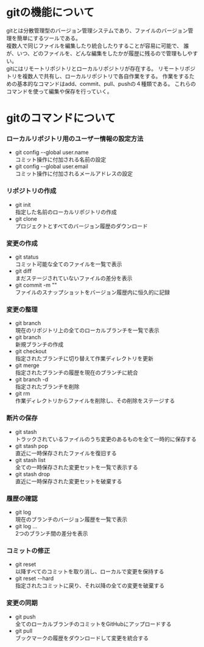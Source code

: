 # gitの機能について
gitとは分散管理型のバージョン管理システムであり、ファイルのバージョン管理を簡単にするツールである。  
複数人で同じファイルを編集したり統合したりすることが容易に可能で、
誰が、いつ、どのファイルを、どんな編集をしたかが履歴に残るので管理もしやすい。  
gitにはリモートリポジトリとローカルリポジトリが存在する。
リモートリポジトリを複数人で共有し、ローカルリポジトリで各自作業をする。
作業をするための基本的なコマンドはadd、commit、pull、pushの４種類である。
これらのコマンドを使って編集や保存を行っていく。


# gitのコマンドについて

### ローカルリポジトリ用のユーザー情報の設定方法
+ git config --global user.name <name>  
    コミット操作に付加される名前の設定 
+ git config --global user.email <mail>  
    コミット操作に付加されるメールアドレスの設定

### リポジトリの作成
+ git init <project-name>  
    指定した名前のローカルリポジトリの作成
+ git clone <url>  
    プロジェクトとすべてのバージョン履歴のダウンロード

### 変更の作成
+ git status  
    コミット可能な全てのファイルを一覧で表示
+ git diff  
    まだステージされていないファイルの差分を表示
+ git commit -m "<message>"  
    ファイルのスナップショットをバージョン履歴内に恒久的に記録

### 変更の整理
+ git branch  
    現在のリポジトリ上の全てのローカルブランチを一覧で表示
+ git branch <branch-name>  
    新規ブランチの作成
+ git checkout <branch-name>  
    指定されたブランチに切り替えて作業ディレクトリを更新
+ git merge <branch>  
    指定されたブランチの履歴を現在のブランチに統合
+ git branch -d <branch-name>  
    指定されたブランチを削除
+ git rm <file>  
    作業ディレクトリからファイルを削除し、その削除をステージする

### 断片の保存
+ git stash  
    トラックされているファイルのうち変更のあるものを全て一時的に保存する
+ git stash pop  
    直近に一時保存されたファイルを復旧する
+ git stash list  
    全ての一時保存された変更セットを一覧で表示する
+ git stash drop  
    直近に一時保存された変更セットを破棄する

### 履歴の確認
+ git log  
    現在のブランチのバージョン履歴を一覧で表示
+ git log <first-branch>...<second-branch>  
    2つのブランチ間の差分を表示

### コミットの修正
+ git reset <commit>  
    <commit>以降すべてのコミットを取り消し、ローカルで変更を保持する
+ git reset --hard <commit>  
    指定されたコミットに戻り、それ以降の全ての変更を破棄する

### 変更の同期
+ git push <alias> <branch>  
    全てのローカルブランチのコミットをGitHubにアップロードする
+ git pull  
   ブックマークの履歴をダウンロードして変更を統合する